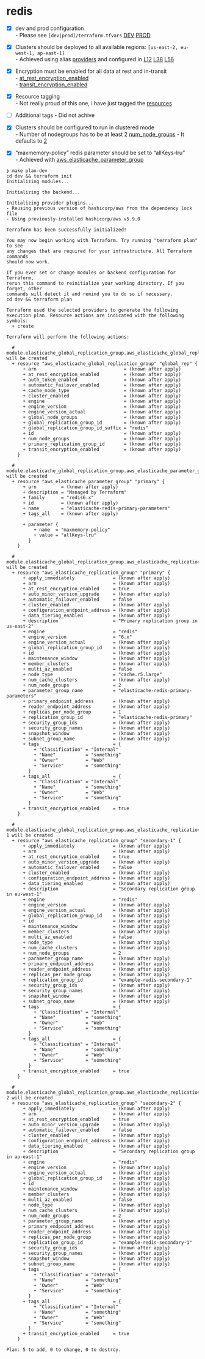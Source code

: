 # redis

- [x] dev and prod configuration  
      - Please see `[dev|prod]/terraform.tfvars` [DEV](https://github.com/sd-public/redis/blob/master/dev/terraform.tfvars) [PROD](https://github.com/sd-public/redis/blob/master/prod/terraform.tfvars)
- [x] Clusters should be deployed to all available regions: `[us-east-2, eu-west-1, ap-east-1]`  
      - Achieved using alias [providers](https://github.com/sd-public/redis-tf-module/blob/main/providers.tf) and configured in [L12](https://github.com/sd-public/redis-tf-module/blob/5ed4d77b5bfcbb561c8143b3a33d204cfc81ee56/main.tf#L12) [L38](https://github.com/sd-public/redis-tf-module/blob/5ed4d77b5bfcbb561c8143b3a33d204cfc81ee56/main.tf#L38) [L56](https://github.com/sd-public/redis-tf-module/blob/5ed4d77b5bfcbb561c8143b3a33d204cfc81ee56/main.tf#L56)
- [x] Encryption must be enabled for all data at rest and in-transit  
      - [at_rest_encryption_enabled](https://github.com/sd-public/redis-tf-module/blob/5ed4d77b5bfcbb561c8143b3a33d204cfc81ee56/main.tf#L20)  
      - [transit_encryption_enabled](https://github.com/sd-public/redis-tf-module/blob/5ed4d77b5bfcbb561c8143b3a33d204cfc81ee56/main.tf#L21)
- [x] Resource tagging  
      - Not really proud of this one, i have just tagged the [resources](https://github.com/sd-public/redis-tf-module/blob/5ed4d77b5bfcbb561c8143b3a33d204cfc81ee56/main.tf#L46)
- [ ] Additional tags
      - Did not achive
- [x] Clusters should be configured to run in clustered mode  
      - Number of nodegroups has to be at least 2 [num_node_groups](https://github.com/sd-public/redis-tf-module/blob/5ed4d77b5bfcbb561c8143b3a33d204cfc81ee56/main.tf#L18)
      - It defaults to [2](https://github.com/sd-public/redis-tf-module/blob/5ed4d77b5bfcbb561c8143b3a33d204cfc81ee56/variables.tf#L36)
- [x] “maxmemory-policy” redis parameter should be set to “allKeys-lru”  
      - Achieved with [aws_elasticache_parameter_group](https://github.com/sd-public/redis-tf-module/blob/5ed4d77b5bfcbb561c8143b3a33d204cfc81ee56/main.tf#L1)



```
❯ make plan-dev
cd dev && terraform init
Initializing modules...

Initializing the backend...

Initializing provider plugins...
- Reusing previous version of hashicorp/aws from the dependency lock file
- Using previously-installed hashicorp/aws v5.9.0

Terraform has been successfully initialized!

You may now begin working with Terraform. Try running "terraform plan" to see
any changes that are required for your infrastructure. All Terraform commands
should now work.

If you ever set or change modules or backend configuration for Terraform,
rerun this command to reinitialize your working directory. If you forget, other
commands will detect it and remind you to do so if necessary.
cd dev && terraform plan

Terraform used the selected providers to generate the following execution plan. Resource actions are indicated with the following symbols:
  + create

Terraform will perform the following actions:

  # module.elasticache_global_replication_group.aws_elasticache_global_replication_group.global_rep will be created
  + resource "aws_elasticache_global_replication_group" "global_rep" {
      + arn                                = (known after apply)
      + at_rest_encryption_enabled         = (known after apply)
      + auth_token_enabled                 = (known after apply)
      + automatic_failover_enabled         = (known after apply)
      + cache_node_type                    = (known after apply)
      + cluster_enabled                    = (known after apply)
      + engine                             = (known after apply)
      + engine_version                     = (known after apply)
      + engine_version_actual              = (known after apply)
      + global_node_groups                 = (known after apply)
      + global_replication_group_id        = (known after apply)
      + global_replication_group_id_suffix = "redis"
      + id                                 = (known after apply)
      + num_node_groups                    = (known after apply)
      + primary_replication_group_id       = (known after apply)
      + transit_encryption_enabled         = (known after apply)
    }

  # module.elasticache_global_replication_group.aws_elasticache_parameter_group.primary will be created
  + resource "aws_elasticache_parameter_group" "primary" {
      + arn         = (known after apply)
      + description = "Managed by Terraform"
      + family      = "redis6.x"
      + id          = (known after apply)
      + name        = "elasticache-redis-primary-parameters"
      + tags_all    = (known after apply)

      + parameter {
          + name  = "maxmemory-policy"
          + value = "allKeys-lru"
        }
    }

  # module.elasticache_global_replication_group.aws_elasticache_replication_group.primary will be created
  + resource "aws_elasticache_replication_group" "primary" {
      + apply_immediately              = (known after apply)
      + arn                            = (known after apply)
      + at_rest_encryption_enabled     = true
      + auto_minor_version_upgrade     = (known after apply)
      + automatic_failover_enabled     = false
      + cluster_enabled                = (known after apply)
      + configuration_endpoint_address = (known after apply)
      + data_tiering_enabled           = (known after apply)
      + description                    = "Primary replication group in us-east-2"
      + engine                         = "redis"
      + engine_version                 = "6.x"
      + engine_version_actual          = (known after apply)
      + global_replication_group_id    = (known after apply)
      + id                             = (known after apply)
      + maintenance_window             = (known after apply)
      + member_clusters                = (known after apply)
      + multi_az_enabled               = false
      + node_type                      = "cache.r5.large"
      + num_cache_clusters             = (known after apply)
      + num_node_groups                = 2
      + parameter_group_name           = "elasticache-redis-primary-parameters"
      + primary_endpoint_address       = (known after apply)
      + reader_endpoint_address        = (known after apply)
      + replicas_per_node_group        = 1
      + replication_group_id           = "elasticache-redis-primary"
      + security_group_ids             = (known after apply)
      + security_group_names           = (known after apply)
      + snapshot_window                = (known after apply)
      + subnet_group_name              = (known after apply)
      + tags                           = {
          + "Classification" = "Internal"
          + "Name"           = "something"
          + "Owner"          = "Web"
          + "Service"        = "something"
        }
      + tags_all                       = {
          + "Classification" = "Internal"
          + "Name"           = "something"
          + "Owner"          = "Web"
          + "Service"        = "something"
        }
      + transit_encryption_enabled     = true
    }

  # module.elasticache_global_replication_group.aws_elasticache_replication_group.secondary-1 will be created
  + resource "aws_elasticache_replication_group" "secondary-1" {
      + apply_immediately              = (known after apply)
      + arn                            = (known after apply)
      + at_rest_encryption_enabled     = true
      + auto_minor_version_upgrade     = (known after apply)
      + automatic_failover_enabled     = false
      + cluster_enabled                = (known after apply)
      + configuration_endpoint_address = (known after apply)
      + data_tiering_enabled           = (known after apply)
      + description                    = "Secondary replication group in eu-west-1"
      + engine                         = "redis"
      + engine_version                 = (known after apply)
      + engine_version_actual          = (known after apply)
      + global_replication_group_id    = (known after apply)
      + id                             = (known after apply)
      + maintenance_window             = (known after apply)
      + member_clusters                = (known after apply)
      + multi_az_enabled               = false
      + node_type                      = (known after apply)
      + num_cache_clusters             = (known after apply)
      + num_node_groups                = 2
      + parameter_group_name           = (known after apply)
      + primary_endpoint_address       = (known after apply)
      + reader_endpoint_address        = (known after apply)
      + replicas_per_node_group        = (known after apply)
      + replication_group_id           = "example-redis-secondary-1"
      + security_group_ids             = (known after apply)
      + security_group_names           = (known after apply)
      + snapshot_window                = (known after apply)
      + subnet_group_name              = (known after apply)
      + tags                           = {
          + "Classification" = "Internal"
          + "Name"           = "something"
          + "Owner"          = "Web"
          + "Service"        = "something"
        }
      + tags_all                       = {
          + "Classification" = "Internal"
          + "Name"           = "something"
          + "Owner"          = "Web"
          + "Service"        = "something"
        }
      + transit_encryption_enabled     = true
    }

  # module.elasticache_global_replication_group.aws_elasticache_replication_group.secondary-2 will be created
  + resource "aws_elasticache_replication_group" "secondary-2" {
      + apply_immediately              = (known after apply)
      + arn                            = (known after apply)
      + at_rest_encryption_enabled     = true
      + auto_minor_version_upgrade     = (known after apply)
      + automatic_failover_enabled     = false
      + cluster_enabled                = (known after apply)
      + configuration_endpoint_address = (known after apply)
      + data_tiering_enabled           = (known after apply)
      + description                    = "Secondary replication group in ap-east-1"
      + engine                         = "redis"
      + engine_version                 = (known after apply)
      + engine_version_actual          = (known after apply)
      + global_replication_group_id    = (known after apply)
      + id                             = (known after apply)
      + maintenance_window             = (known after apply)
      + member_clusters                = (known after apply)
      + multi_az_enabled               = false
      + node_type                      = (known after apply)
      + num_cache_clusters             = (known after apply)
      + num_node_groups                = 2
      + parameter_group_name           = (known after apply)
      + primary_endpoint_address       = (known after apply)
      + reader_endpoint_address        = (known after apply)
      + replicas_per_node_group        = (known after apply)
      + replication_group_id           = "example-redis-secondary-1"
      + security_group_ids             = (known after apply)
      + security_group_names           = (known after apply)
      + snapshot_window                = (known after apply)
      + subnet_group_name              = (known after apply)
      + tags                           = {
          + "Classification" = "Internal"
          + "Name"           = "something"
          + "Owner"          = "Web"
          + "Service"        = "something"
        }
      + tags_all                       = {
          + "Classification" = "Internal"
          + "Name"           = "something"
          + "Owner"          = "Web"
          + "Service"        = "something"
        }
      + transit_encryption_enabled     = true
    }

Plan: 5 to add, 0 to change, 0 to destroy.
```

